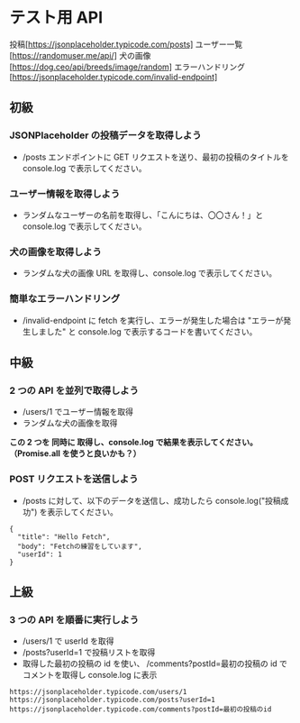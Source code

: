 # テスト用 API

投稿[https://jsonplaceholder.typicode.com/posts]
ユーザー一覧[https://randomuser.me/api/]
犬の画像[https://dog.ceo/api/breeds/image/random]
エラーハンドリング[https://jsonplaceholder.typicode.com/invalid-endpoint]

## 初級

### JSONPlaceholder の投稿データを取得しよう

- /posts エンドポイントに GET リクエストを送り、最初の投稿のタイトルを console.log で表示してください。

### ユーザー情報を取得しよう

- ランダムなユーザーの名前を取得し、「こんにちは、〇〇さん！」と console.log で表示してください。

### 犬の画像を取得しよう

- ランダムな犬の画像 URL を取得し、console.log で表示してください。

### 簡単なエラーハンドリング

- /invalid-endpoint に fetch を実行し、エラーが発生した場合は "エラーが発生しました" と console.log で表示するコードを書いてください。

## 中級

### 2 つの API を並列で取得しよう

- /users/1 でユーザー情報を取得
- ランダムな犬の画像を取得

**この 2 つを 同時に 取得し、console.log で結果を表示してください。（Promise.all を使うと良いかも？）**

### POST リクエストを送信しよう

- /posts に対して、以下のデータを送信し、成功したら console.log("投稿成功") を表示してください。

```
{
  "title": "Hello Fetch",
  "body": "Fetchの練習をしています",
  "userId": 1
}
```

## 上級

### 3 つの API を順番に実行しよう

- /users/1 で userId を取得
- /posts?userId=1 で投稿リストを取得
- 取得した最初の投稿の id を使い、 /comments?postId=最初の投稿の id でコメントを取得し console.log に表示

```
https://jsonplaceholder.typicode.com/users/1
https://jsonplaceholder.typicode.com/posts?userId=1
https://jsonplaceholder.typicode.com/comments?postId=最初の投稿のid
```
